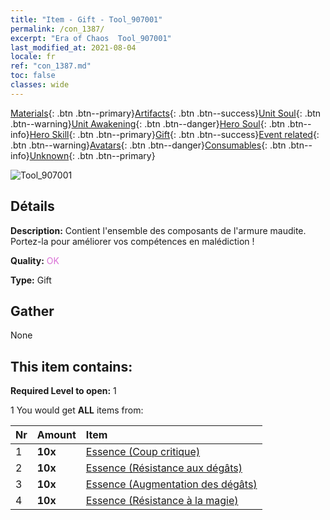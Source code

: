 ```yaml
---
title: "Item - Gift - Tool_907001"
permalink: /con_1387/
excerpt: "Era of Chaos  Tool_907001"
last_modified_at: 2021-08-04
locale: fr
ref: "con_1387.md"
toc: false
classes: wide
---
```

 [Materials](/ItemsFR/){: .btn .btn--primary}[Artifacts](/ItemsFR/Artifacts/){: .btn .btn--success}[Unit Soul](/ItemsFR/UnitSoul/){: .btn .btn--warning}[Unit Awakening](/ItemsFR/UnitAwakening/){: .btn .btn--danger}[Hero Soul](/ItemsFR/HeroSoul/){: .btn .btn--info}[Hero Skill](/ItemsFR/HeroSkill/){: .btn .btn--primary}[Gift](/ItemsFR/Gift/){: .btn .btn--success}[Event related](/ItemsFR/Events/){: .btn .btn--warning}[Avatars](/ItemsFR/Avatars/){: .btn .btn--danger}[Consumables](/ItemsFR/Consumables/){: .btn .btn--info}[Unknown](/ItemsFR/Unknown/){: .btn .btn--primary}

 ![Tool_907001](/images/t/i_905001.png)

## Détails
 **Description:** Contient l'ensemble des composants de l'armure maudite. Portez-la pour améliorer vos compétences en malédiction !

 **Quality:** <span style="color: #DA70D6">OK</span>

 **Type:** Gift

## Gather

  None

## This item contains:

 **Required Level to open:** 1

 1 You would get **ALL** items  from:

  | Nr | Amount |     Item    |
  |:---|:-------|:------------|
  | 1 |  **10x** | [Essence (Coup critique)](/ItemsFR/con_1115/) |  | 
  | 2 |  **10x** | [Essence (Résistance aux dégâts)](/ItemsFR/con_1116/) |  | 
  | 3 |  **10x** | [Essence (Augmentation des dégâts)](/ItemsFR/con_1117/) |  | 
  | 4 |  **10x** | [Essence (Résistance à la magie)](/ItemsFR/con_1118/) |  | 
